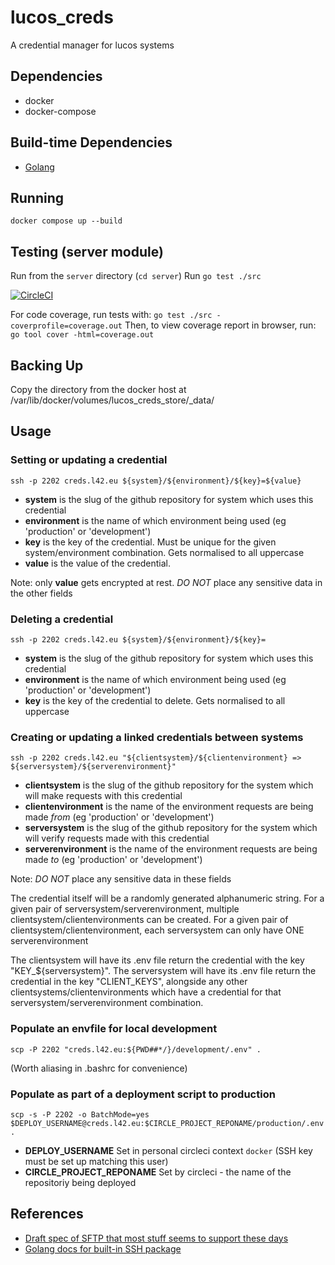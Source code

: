 # lucos_creds
A credential manager for lucos systems


## Dependencies

* docker
* docker-compose

## Build-time Dependencies

* [Golang](https://golang.org/)

## Running
`docker compose up --build`

## Testing (server module)
Run from the `server` directory (`cd server`)
Run `go test ./src`

[![CircleCI](https://circleci.com/gh/lucas42/lucos_creds.svg?style=shield)](https://circleci.com/gh/lucas42/lucos_creds)

For code coverage, run tests with:
`go test ./src -coverprofile=coverage.out`
Then, to view coverage report in browser, run:
`go tool cover -html=coverage.out`

## Backing Up
Copy the directory from the docker host at /var/lib/docker/volumes/lucos\_creds\_store/\_data/

## Usage

### Setting or updating a credential

`ssh -p 2202 creds.l42.eu ${system}/${environment}/${key}=${value}`

* **system** is the slug of the github repository for system which uses this credential
* **environment** is the name of which environment being used (eg 'production' or 'development')
* **key** is the key of the credential.  Must be unique for the given system/environment combination. Gets normalised to all uppercase
* **value** is the value of the credential.

Note: only **value** gets encrypted at rest.  *DO NOT* place any sensitive data in the other fields

### Deleting a credential

`ssh -p 2202 creds.l42.eu ${system}/${environment}/${key}=`

* **system** is the slug of the github repository for system which uses this credential
* **environment** is the name of which environment being used (eg 'production' or 'development')
* **key** is the key of the credential to delete. Gets normalised to all uppercase

### Creating or updating a linked credentials between systems

`ssh -p 2202 creds.l42.eu "${clientsystem}/${clientenvironment} => ${serversystem}/${serverenvironment}"`

* **clientsystem** is the slug of the github repository for the system which will make requests with this credential
* **clientenvironment** is the name of the environment requests are being made *from* (eg 'production' or 'development')
* **serversystem** is the slug of the github repository for the system which will verify requests made with this credential
* **serverenvironment** is the name of the environment requests are being made *to* (eg 'production' or 'development')

Note: *DO NOT* place any sensitive data in these fields

The credential itself will be a randomly generated alphanumeric string.
For a given pair of serversystem/serverenvironment, multiple clientsystem/clientenvironments can be created.
For a given pair of clientsystem/clientenvironment, each serversystem can only have ONE serverenvironment

The clientsystem will have its .env file return the credential with the key "KEY_${serversystem}".
The serversystem will have its .env file return the credential in the key "CLIENT_KEYS", alongside any other clientsystems/clientenvironments which have a credential for that serversystem/serverenvironment combination.

### Populate an envfile for local development

`scp -P 2202 "creds.l42.eu:${PWD##*/}/development/.env" .`

(Worth aliasing in .bashrc for convenience)


### Populate as part of a deployment script to production

`scp -s -P 2202 -o BatchMode=yes $DEPLOY_USERNAME@creds.l42.eu:$CIRCLE_PROJECT_REPONAME/production/.env .`

* **DEPLOY_USERNAME** Set in personal circleci context `docker` (SSH key must be set up matching this user)
* **CIRCLE_PROJECT_REPONAME** Set by circleci - the name of the repositoriy being deployed


## References

* [Draft spec of SFTP that most stuff seems to support these days](https://datatracker.ietf.org/doc/html/draft-ietf-secsh-filexfer-02)
* [Golang docs for built-in SSH package](https://pkg.go.dev/golang.org/x/crypto/ssh)